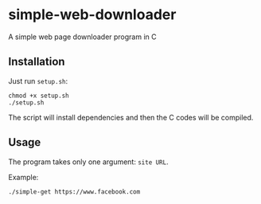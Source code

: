 # simple-web-downloader
A simple web page downloader program in C

## Installation

Just run `setup.sh`:

```shell
chmod +x setup.sh
./setup.sh
```
The script will install dependencies and then the C codes will be compiled.

## Usage

The program takes only one argument: `site URL`.

Example:

```shell
./simple-get https://www.facebook.com
```

